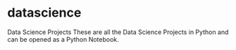 # datascience
Data Science Projects
These are all the Data Science Projects in Python and can be opened as a Python Notebook. 
